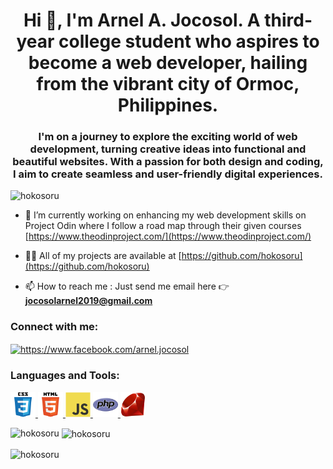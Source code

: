 <h1 align="center">Hi 👋, I'm Arnel A. Jocosol. A third-year college student who aspires to become a web developer, hailing from the vibrant city of Ormoc, Philippines.</h1>
<h3 align="center">I'm on a journey to explore the exciting world of web development, turning creative ideas into functional and beautiful websites. With a passion for both design and coding, I aim to create seamless and user-friendly digital experiences.</h3>

<p align="left"> <img src="https://komarev.com/ghpvc/?username=hokosoru&label=Profile%20views&color=0e75b6&style=flat" alt="hokosoru" /> </p>

- 🔭 I’m currently working on enhancing my web development skills on Project Odin where I follow a road map through their given courses [https://www.theodinproject.com/](https://www.theodinproject.com/)

- 👨‍💻 All of my projects are available at [https://github.com/hokosoru](https://github.com/hokosoru)

- 📫 How to reach me : Just send me email here 👉 **jocosolarnel2019@gmail.com**

<h3 align="left">Connect with me:</h3>
<p align="left">
<a href="https://fb.com/https://www.facebook.com/arnel.jocosol" target="blank"><img align="center" src="https://raw.githubusercontent.com/rahuldkjain/github-profile-readme-generator/master/src/images/icons/Social/facebook.svg" alt="https://www.facebook.com/arnel.jocosol" height="30" width="40" /></a>
</p>

<h3 align="left">Languages and Tools:</h3>
<p align="left"> <a href="https://www.w3schools.com/css/" target="_blank" rel="noreferrer"> <img src="https://raw.githubusercontent.com/devicons/devicon/master/icons/css3/css3-original-wordmark.svg" alt="css3" width="40" height="40"/> </a> <a href="https://www.w3.org/html/" target="_blank" rel="noreferrer"> <img src="https://raw.githubusercontent.com/devicons/devicon/master/icons/html5/html5-original-wordmark.svg" alt="html5" width="40" height="40"/> </a> <a href="https://developer.mozilla.org/en-US/docs/Web/JavaScript" target="_blank" rel="noreferrer"> <img src="https://raw.githubusercontent.com/devicons/devicon/master/icons/javascript/javascript-original.svg" alt="javascript" width="40" height="40"/> </a> <a href="https://www.php.net" target="_blank" rel="noreferrer"> <img src="https://raw.githubusercontent.com/devicons/devicon/master/icons/php/php-original.svg" alt="php" width="40" height="40"/> </a> <a href="https://www.ruby-lang.org/en/" target="_blank" rel="noreferrer"> <img src="https://raw.githubusercontent.com/devicons/devicon/master/icons/ruby/ruby-original.svg" alt="ruby" width="40" height="40"/> </a> </p>

<p><img align="left" src="https://github-readme-stats.vercel.app/api/top-langs?username=hokosoru&show_icons=true&locale=en&layout=compact" alt="hokosoru" /></p>

<p>&nbsp;<img align="center" src="https://github-readme-stats.vercel.app/api?username=hokosoru&show_icons=true&locale=en" alt="hokosoru" /></p>

<p><img align="center" src="https://github-readme-streak-stats.herokuapp.com/?user=hokosoru&" alt="hokosoru" /></p>
